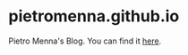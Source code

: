 pietromenna.github.io
=====================

Pietro Menna's Blog. You can find it [here][1].

[1]: https://pietromenna.github.io